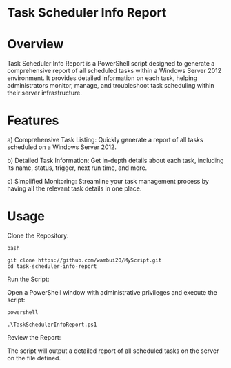 # Task Scheduler Info Report
# Overview

Task Scheduler Info Report is a PowerShell script designed to generate a comprehensive report of all scheduled tasks within a Windows Server 2012 environment. It provides detailed information on each task, helping administrators monitor, manage, and troubleshoot task scheduling within their server infrastructure.

# Features

a) Comprehensive Task Listing: Quickly generate a report of all tasks scheduled on a Windows Server 2012.

b) Detailed Task Information: Get in-depth details about each task, including its name, status, trigger, next run time, and more.

c) Simplified Monitoring: Streamline your task management process by having all the relevant task details in one place.

# Usage

Clone the Repository:

    bash
    
    git clone https://github.com/wambui20/MyScript.git
    cd task-scheduler-info-report


Run the Script:

Open a PowerShell window with administrative privileges and execute the script:

    powershell

    .\TaskSchedulerInfoReport.ps1

Review the Report:

The script will output a detailed report of all scheduled tasks on the server on the file defined.
